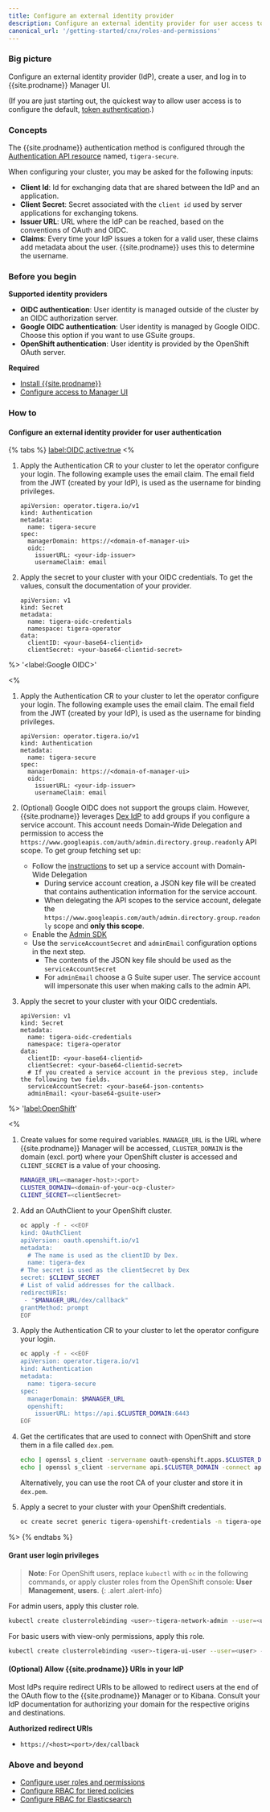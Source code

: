 ```yaml
---
title: Configure an external identity provider
description: Configure an external identity provider for user access to Calico Enterprise Manager and Kibana.
canonical_url: '/getting-started/cnx/roles-and-permissions'
---
```


### Big picture

Configure an external identity provider (IdP), create a user, and log in to {{site.prodname}} Manager UI. 

(If you are just starting out, the quickest way to allow user access is to configure the default, [token authentication]({{site.baseurl}}/getting-started/cnx/authentication-quickstart).)

### Concepts

The {{site.prodname}} authentication method is configured through the [Authentication API resource]({{site.baseurl}}/reference/installation/api#operator.tigera.io/v1.Authentication) named, `tigera-secure`.

When configuring your cluster, you may be asked for the following inputs:

- **Client Id**: Id for exchanging data that are shared between the IdP and an application.
- **Client Secret**: Secret associated with the `client id` used by server applications for exchanging tokens.
- **Issuer URL**: URL where the IdP can be reached, based on the conventions of OAuth and OIDC.
- **Claims**: Every time your IdP issues a token for a valid user, these claims add metadata about the user. {{site.prodname}} uses this to determine the username.

### Before you begin

**Supported identity providers**

- **OIDC authentication**: User identity is managed outside of the cluster by an OIDC authorization server.
- **Google OIDC authentication**: User identity is managed by Google OIDC. Choose this option if you want to use GSuite groups.
- **OpenShift authentication**: User identity is provided by the OpenShift OAuth server.

**Required**

- [Install {{site.prodname}}]({{site.baseurl}}/getting-started/) 
- [Configure access to Manager UI]({{site.baseurl}}/getting-started/cnx/access-the-manager)

### How to

#### Configure an external identity provider for user authentication


{% tabs %}
  <label:OIDC,active:true>
<%

1. Apply the Authentication CR to your cluster to let the operator configure your login. 
    The following example uses the email claim. The email field from the JWT (created by your IdP), is used as the username for binding privileges.

   ```
   apiVersion: operator.tigera.io/v1
   kind: Authentication
   metadata:
     name: tigera-secure
   spec:
     managerDomain: https://<domain-of-manager-ui>
     oidc:
       issuerURL: <your-idp-issuer>
       usernameClaim: email
   ```

1. Apply the secret to your cluster with your OIDC credentials. To get the values, consult the documentation of your provider.

   ```
   apiVersion: v1
   kind: Secret
   metadata:
     name: tigera-oidc-credentials
     namespace: tigera-operator
   data:
     clientID: <your-base64-clientid>
     clientSecret: <your-base64-clientid-secret>
   ```

%>
  '<label:Google OIDC>'

<%
1. Apply the Authentication CR to your cluster to let the operator configure your login. 
    The following example uses the email claim. The email field from the JWT (created by your IdP), is used as the username for binding privileges.

   ```
   apiVersion: operator.tigera.io/v1
   kind: Authentication
   metadata:
     name: tigera-secure
   spec:
     managerDomain: https://<domain-of-manager-ui>
     oidc:
       issuerURL: <your-idp-issuer>
       usernameClaim: email
   ```
1. (Optional) Google OIDC does not support the groups claim. However, {{site.prodname}} leverages [Dex IdP](https://dexidp.io/docs/connectors/google/) to add groups if you configure a service account.
   This account needs Domain-Wide Delegation and permission to access the `https://www.googleapis.com/auth/admin.directory.group.readonly` API scope.
   To get group fetching set up:
   - Follow the [instructions](https://developers.google.com/admin-sdk/directory/v1/guides/delegation) to set up a service account with Domain-Wide Delegation
       - During service account creation, a JSON key file will be created that contains authentication information for the service account.
       - When delegating the API scopes to the service account, delegate the `https://www.googleapis.com/auth/admin.directory.group.readonly` scope and **only this scope**.
   - Enable the [Admin SDK](https://console.developers.google.com/apis/library/admin.googleapis.com/) 
   - Use the `serviceAccountSecret` and `adminEmail` configuration options in the next step.
        - The contents of the JSON key file should be used as the `serviceAccountSecret`
        - For `adminEmail` choose a G Suite super user. The service account will impersonate this user when making calls to the admin API.

1. Apply the secret to your cluster with your OIDC credentials. 

   ```
   apiVersion: v1
   kind: Secret
   metadata:
     name: tigera-oidc-credentials
     namespace: tigera-operator
   data:
     clientID: <your-base64-clientid>
     clientSecret: <your-base64-clientid-secret>
     # If you created a service account in the previous step, include the following two fields.
     serviceAccountSecret: <your-base64-json-contents>
     adminEmail: <your-base64-gsuite-user>
   ```

%>
  '<label:OpenShift>'

<%

1. Create values for some required variables. `MANAGER_URL` is the URL where {{site.prodname}} Manager will be accessed,
   `CLUSTER_DOMAIN` is the domain (excl. port) where your OpenShift cluster is accessed and `CLIENT_SECRET` is a value of your choosing.
   ```bash
   MANAGER_URL=<manager-host>:<port>
   CLUSTER_DOMAIN=<domain-of-your-ocp-cluster>
   CLIENT_SECRET=<clientSecret>
   ```

1. Add an OAuthClient to your OpenShift cluster.

   ```bash
   oc apply -f - <<EOF
   kind: OAuthClient
   apiVersion: oauth.openshift.io/v1
   metadata:
     # The name is used as the clientID by Dex.
     name: tigera-dex
   # The secret is used as the clientSecret by Dex
   secret: $CLIENT_SECRET
   # List of valid addresses for the callback. 
   redirectURIs:
    - "$MANAGER_URL/dex/callback" 
   grantMethod: prompt
   EOF
   ```

1. Apply the Authentication CR to your cluster to let the operator configure your login.

   ```bash
   oc apply -f - <<EOF
   apiVersion: operator.tigera.io/v1
   kind: Authentication
   metadata:
     name: tigera-secure
   spec:
     managerDomain: $MANAGER_URL
     openshift:
       issuerURL: https://api.$CLUSTER_DOMAIN:6443
   EOF
   ```

1. Get the certificates that are used to connect with OpenShift and store them in a file called `dex.pem`.
   ```bash
   echo | openssl s_client -servername oauth-openshift.apps.$CLUSTER_DOMAIN -connect oauth-openshift.apps.$CLUSTER_DOMAIN:443 |  sed -ne '/-BEGIN CERTIFICATE-/,/-END CERTIFICATE-/p' > dex.pem
   echo | openssl s_client -servername api.$CLUSTER_DOMAIN -connect api.$CLUSTER_DOMAIN:6443 |  sed -ne '/-BEGIN CERTIFICATE-/,/-END CERTIFICATE-/p' >> dex.pem
   ```
   Alternatively, you can use the root CA of your cluster and store it in `dex.pem`.

1. Apply a secret to your cluster with your OpenShift credentials.

   ```bash
   oc create secret generic tigera-openshift-credentials -n tigera-operator --from-file=rootCA=dex.pem --from-literal=clientID=tigera-dex --from-literal=clientSecret=$CLIENT_SECRET
   ```
   
%>
{% endtabs %}

#### Grant user login privileges

>**Note**: For OpenShift users, replace `kubectl` with `oc` in the following commands, or apply cluster roles from the OpenShift console: **User Management**, **users**.
{: .alert .alert-info}

For admin users, apply this cluster role.
  ```bash
  kubectl create clusterrolebinding <user>-tigera-network-admin --user=<user> --clusterrole=tigera-network-admin
  ```

For basic users with view-only permissions, apply this role.
  ```bash
  kubectl create clusterrolebinding <user>-tigera-ui-user --user=<user> --clusterrole=tigera-ui-user
  ```

#### (Optional) Allow {{site.prodname}} URIs in your IdP

Most IdPs require redirect URIs to be allowed to redirect users at the end of the OAuth flow to the {{site.prodname}} Manager or to Kibana. Consult your IdP documentation for authorizing your domain for the respective origins and destinations.

**Authorized redirect URIs**
- `https://<host><port>/dex/callback`

### Above and beyond

- [Configure user roles and permissions]({{site.baseurl}}/getting-started/cnx/roles-and-permissions)
- [Configure RBAC for tiered policies]({{site.baseurl}}/security/rbac-tiered-policies)
- [Configure RBAC for Elasticsearch]({{site.baseurl}}/visibility/elastic/rbac-elasticsearch)